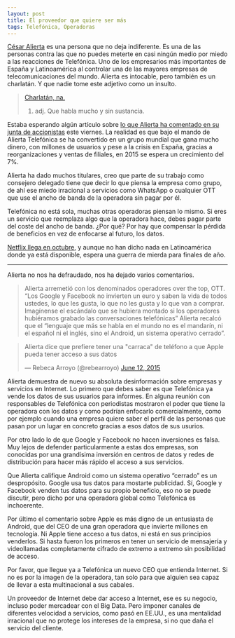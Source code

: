 ```yaml
---
layout: post
title: El proveedor que quiere ser más
tags: Telefónica, Operadoras
---
```

[César Alierta](http://cesaralierta.telefonica.com/) es una persona que no deja indiferente. Es una de las personas contra las que no puedes meterte en casi ningún medio por miedo a las reacciones de Telefónica. Uno de los empresarios más importantes de España y Latinoamérica al controlar una de las mayores empresas de telecomunicaciones del mundo. Alierta es intocable, pero también es un charlatán. Y que nadie tome este adjetivo como un insulto.

> [Charlatán, na.](http://lema.rae.es/drae/?val=charlat%C3%A1n)
> 1. adj. Que habla mucho y sin sustancia.

Estaba esperando algún artículo sobre [lo que Alierta ha comentado en su junta de accionistas](http://www.eleconomista.es/empresas-finanzas/noticias/6788016/06/15/Alierta-asegura-que-la-rentabilidad-de-Telefonica-sera-este-ano-la-mayor-entre-las-grandes-telecos.html#.Kku8P9w1ZciHsvr) este viernes. La realidad es que bajo el mando de Alierta Telefónica se ha convertido en un grupo mundial que gana mucho dinero, con millones de usuarios y pese a la crisis en España, gracias a reorganizaciones y ventas de filiales, en 2015 se espera un crecimiento del 7%.

Alierta ha dado muchos titulares, creo que parte de su trabajo como consejero delegado tiene que decir lo que piensa la empresa como grupo, de ahí ese miedo irracional a servicios como WhatsApp o cualquier OTT que use el ancho de banda de la operadora sin pagar por él.

Telefónica no está sola, muchas otras operadoras piensan lo mismo. Si eres un servicio que reemplaza algo que la operadora hace, debes pagar parte del coste del ancho de banda. ¿Por qué? Por hay que compensar la pérdida de beneficios en vez de enfocarse al futuro, los datos.

[Netflix llega en octubre](http://www.elmundo.es/tecnologia/2015/06/03/556f12a4268e3e9e438b457f.html), y aunque no han dicho nada en Latinoamérica donde ya está disponible, espera una guerra de mierda para finales de año.

<hr>

Alierta no nos ha defraudado, nos ha dejado varios comentarios.

> Alierta arremetió con los denominados operadores over the top, OTT. “Los Google y Facebook no invierten un euro y saben la vida de todos ustedes, lo que les gusta, lo que no les gusta y lo que van a comprar. Imagínense el escándalo que se hubiera montado si los operadores hubiéramos grabado las conversaciones telefónicas”
> Alierta recalcó que el “lenguaje que más se habla en el mundo no es el mandarín, ni el español ni el inglés, sino el Android, un sistema operativo cerrado”.

<blockquote class="twitter-tweet" lang="en"><p lang="es" dir="ltr">Alierta dice que prefiere tener una &quot;carraca&quot; de teléfono a que Apple pueda tener acceso a sus datos</p>&mdash; Rebeca Arroyo (@rebearroyo) <a href="https://twitter.com/rebearroyo/status/609347110639661056">June 12, 2015</a></blockquote>
<script async src="//platform.twitter.com/widgets.js" charset="utf-8"></script>

Alierta demuestra de nuevo su absoluta desinformación sobre empresas y servicios en Internet. Lo primero que debes saber es que Telefónica ya vende los datos de sus usuarios para informes. En alguna reunión con responsables de Telefónica con periodistas mostraron el poder que tiene la operadora con los datos y como podrían enfocarlo comercialmente, como por ejemplo cuando una empresa quiere saber el perfil de las personas que pasan por un lugar en concreto gracias a esos datos de sus usurios.

Por otro lado lo de que Google y Facebook no hacen inversiones es falsa. Muy lejos de defender particularmente a estas dos empresas, son conocidas por una grandísima inversión en centros de datos y redes de distribución para hacer más rápido el acceso a sus servicios.

Que Alierta califique Android como un sistema operativo “cerrado” es un despropósito. Google usa tus datos para mostarte publicidad. Sí, Google y Facebook venden tus datos para su propio beneficio, eso no se puede discutir, pero dicho por una operadora global como Telefónica es inchoerente.

Por último el comentario sobre Apple es más digno de un entusiasta de Android, que del CEO de una gran operadora que invierte millones en tecnología. Ni Apple tiene acceso a tus datos, ni está en sus principios venderlos. Si hasta fueron los primeros en tener un servicio de mensajería y videollamadas completamente cifrado de extremo a extremo sin posibilidad de acceso.

Por favor, que llegue ya a Telefónica un nuevo CEO que entienda Internet. Si no es por la imagen de la operadora, tan solo para que alguien sea capaz de llevar a esta multinacional a sus cabales.

Un proveedor de Internet debe dar acceso a Internet, ese es su negocio, incluso poder mercadear con el Big Data. Pero imponer canales de diferentes velocidad a servicios, como pasó en EE.UU., es una mentalidad irracional que no protege los intereses de la empresa, si no que daña el servicio del cliente.